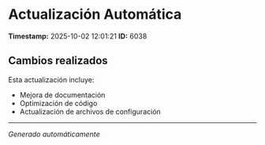 # Actualización Automática

**Timestamp:** 2025-10-02 12:01:21
**ID:** 6038

## Cambios realizados

Esta actualización incluye:
- Mejora de documentación
- Optimización de código
- Actualización de archivos de configuración

---
*Generado automáticamente*
